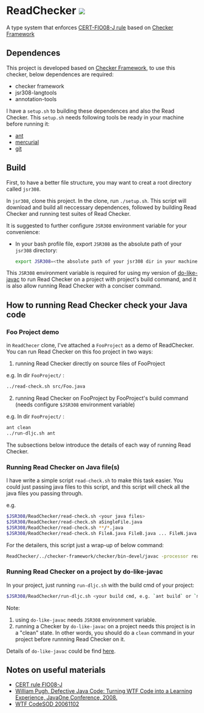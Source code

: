 # ReadChecker ![](https://travis-ci.org/CharlesZ-Chen/ReadChecker.svg?branch=master)
A type system that enforces [CERT-FIO08-J rule](https://www.securecoding.cert.org/confluence/display/java/FIO08-J.+Distinguish+between+characters+or+bytes+read+from+a+stream+and+-1) based on [Checker Framework](http://types.cs.washington.edu/checker-framework/)

## Dependences

This project is developed based on [Checker Framework](http://types.cs.washington.edu/checker-framework/), to use this checker, below dependences are required:

- checker framework
- jsr308-langtools
- annotation-tools

I have a `setup.sh` to building these dependences and also the Read Checker. This `setup.sh` needs following tools be ready in your machine before running it:

- [ant](http://ant.apache.org/manual/install.html)
- [mercurial](https://www.mercurial-scm.org/wiki/Download)
- [git](https://git-scm.com/book/en/v2/Getting-Started-Installing-Git)

## Build

First, to have a better file structure, you may want to creat a root directory called `jsr308`.

In `jsr308`, clone this project. In the clone, run `./setup.sh`. This script will download and build all neccessary dependences, followed by building Read Checker and running test suites of Read Checker.

It is suggested to further configure `JSR308` environment variable for your convenience:

- In your bash profile file, export `JSR308` as the absolute path of your `jsr308` directory:

  ```bash
  export JSR308=<the absolute path of your jsr308 dir in your machine>
  ```

This `JSR308` environment variable is required for using my version of [do-like-javac](https://github.com/CharlesZ-Chen/do-like-javac) to run Read Checker on a project with project's build command, and it is also allow running Read Checker with a conciser command.

## How to running Read Checker check your Java code

### Foo Project demo

in `ReadChecer` clone, I've attached a `FooProject` as a demo of ReadChecker. You can run Read Checker on this foo project in two ways:

 1. running Read Checker directly on source files of FooProject

  e.g. In dir `FooProject/` :

  ```bash
  ../read-check.sh src/Foo.java
  ```
 2. running Read Checker on FooProject by FooProject's build command (needs configure `$JSR308` environment variable)

  e.g. In dir `FooProject/` :

  ```bash
  ant clean
  ../run-dljc.sh ant
  ```

The subsections below introduce the details of each way of running Read Checker.

### Running Read Checker on Java file(s)

I have write a simple script `read-check.sh` to make this task easier. You could just passing java files to this script, and this script will check all the java files you passing through.

e.g.

```bash
$JSR308/ReadChecker/read-check.sh <your java files>
$JSR308/ReadChecker/read-check.sh aSingleFile.java
$JSR308/ReadChecker/read-check.sh **/*.java
$JSR308/ReadChecker/read-check.sh FileA.java FileB.java ... FileN.java
```

For the detailers, this script just a wrap-up of below command:

```bash
ReadChecker/../checker-framework/checker/bin-devel/javac -processor read.ReadChecker -cp ReadChecker/bin:ReadChecker/build-deps <your java files>
```

### Running Read Checker on a project by do-like-javac

In your project, just running `run-dljc.sh` with the build cmd of your project:

```bash
$JSR308/ReadChecker/run-dljc.sh <your build cmd, e.g. `ant build` or `mvn install`>
```

Note: 
  1. using `do-like-javac` needs `JSR308` environment variable.
  2. running a Checker by `do-like-javac` on a project needs this project is in a "clean" state. In other words, you should do a `clean` command in your project before runnning Read Checker on it.

Details of `do-like-javac` could be find [here](https://github.com/SRI-CSL/do-like-javac).

## Notes on useful materials
- [CERT rule FIO08-J](https://www.securecoding.cert.org/confluence/display/java/FIO08-J.+Distinguish+between+characters+or+bytes+read+from+a+stream+and+-1)
- [William Pugh, Defective Java Code: Turning WTF Code into a Learning Experience, JavaOne Conference, 2008.](http://www.oracle.com/technetwork/server-storage/ts-6589-159312.pdf)
- [WTF CodeSOD 20061102](http://thedailywtf.com/articles/Please_Supply_a_Test_Case)
